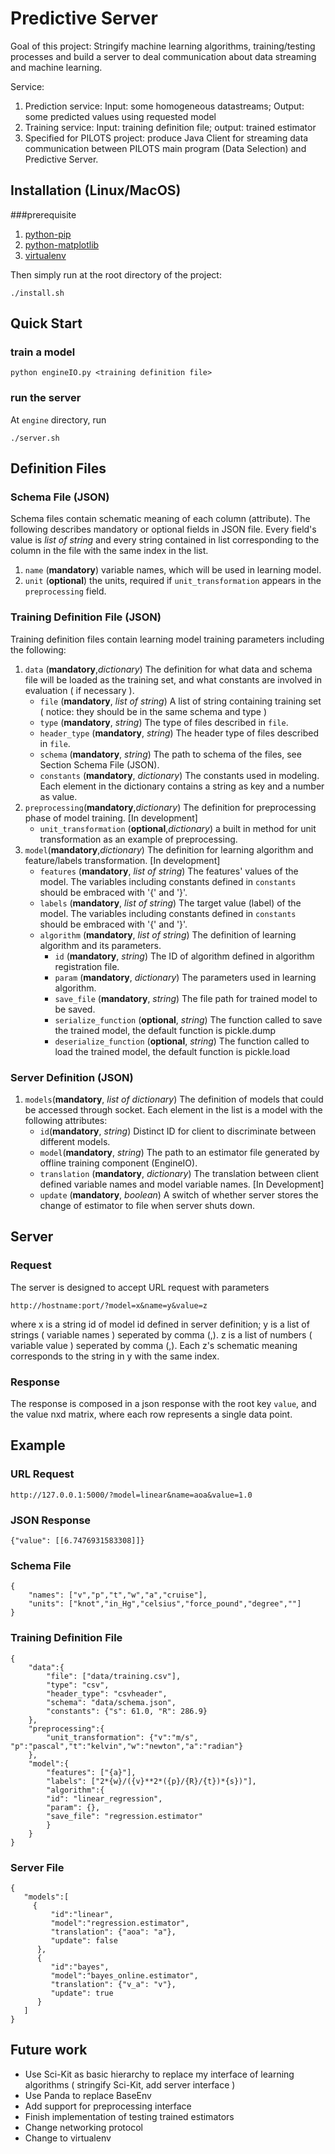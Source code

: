 # Predictive Server
Goal of this project: 
Stringify machine learning algorithms, training/testing processes and build a server to deal communication about data streaming and machine learning.

Service:

1. Prediction service: Input: some homogeneous datastreams; Output: some predicted values using requested model
2. Training service: Input: training definition file; output: trained estimator
3. Specified for PILOTS project: produce Java Client for streaming data communication between PILOTS main program (Data Selection) and Predictive Server.

## Installation (Linux/MacOS)
###prerequisite
1. [python-pip](https://pypi.python.org/pypi/pip)
2. [python-matplotlib](http://matplotlib.org/)
3. [virtualenv](https://virtualenv.pypa.io/en/stable/)


Then simply run at the root directory of the project:

~~~
./install.sh
~~~

## Quick Start
### train a model
~~~
python engineIO.py <training definition file>
~~~
### run the server
At `engine` directory, run

~~~
./server.sh
~~~
## Definition Files

### Schema File (JSON)
Schema files contain schematic meaning of each column (attribute).
The following describes mandatory or optional fields in JSON file. Every field's value is *list of string* and every string contained in list corresponding to the column in the file with the same index in the list.

1. `name` (**mandatory**) variable names, which will be used in learning model.
2. `unit` (**optional**) the units, required if `unit_transformation` appears in the `preprocessing` field.

### Training Definition File (JSON)
Training definition files contain learning model training parameters including the following:

1. `data` (**mandatory**,*dictionary*) The definition for what data and schema file will be loaded as the training set, and what constants are involved in evaluation ( if necessary ).
	* `file` (**mandatory**, *list of string*) A list of string containing training set ( notice: they should be in the same schema and type )
	* `type` (**mandatory**, *string*) The type of files described in `file`.
	* `header_type` (**mandatory**, *string*) The header type of files described in `file`.
	* `schema` (**mandatory**, *string*) The path to schema of the files, see Section Schema File (JSON). 
	* `constants` (**mandatory**, *dictionary*) The constants used in modeling. Each element in the dictionary contains a string as key and a number as value. 
2. `preprocessing`(**mandatory**,*dictionary*) The definition for preprocessing phase of model training. [In development]
	* `unit_transformation` (**optional**,*dictionary*) a built in method for unit transformation as an example of preprocessing.
3. `model`(**mandatory**,*dictionary*) The definition for learning algorithm and feature/labels transformation. [In development]
	* `features` (**mandatory**, *list of string*) The features' values of the model. The variables including constants defined in `constants` should be embraced with '{' and '}'.
	* `labels` (**mandatory**, *list of string*) The target value (label) of the model. The variables including constants defined in `constants` should be embraced with '{' and '}'.
	* `algorithm` (**mandatory**, *list of string*) The definition of learning algorithm and its parameters.
		* `id` (**mandatory**, *string*) The ID of algorithm defined in algorithm registration file.
		* `param` (**mandatory**, *dictionary*) The parameters used in learning algorithm.
		* `save_file` (**mandatory**, *string*) The file path for trained model to be saved.
		* `serialize_function` (**optional**, *string*) The function called to save the trained model, the default function is pickle.dump
		* `deserialize_function` (**optional**, *string*) The function called to load the trained model, the default function is pickle.load

### Server Definition (JSON)

1. `models`(**mandatory**, *list of dictionary*) The definition of models that could be accessed through socket. Each element in the list is a model with the following attributes:
	* `id`(**mandatory**, *string*) Distinct ID for client to discriminate between different models.
	* `model`(**mandatory**, *string*) The path to an estimator file generated by offline training component (EngineIO).
	* `translation` (**mandatory**, *dictionary*) The translation between client defined variable names and model variable names. [In Development]
	* `update` (**mandatory**, *boolean*) A switch of whether server stores the change of estimator to file when server shuts down.

## Server
### Request
The server is designed to accept URL request with parameters

	http://hostname:port/?model=x&name=y&value=z
	
where x is a string id of model id defined in server definition; y is a list of strings ( variable names ) seperated by comma (,). z is a list of numbers ( variable value ) seperated by comma (,). Each z's schematic meaning corresponds to the string in y with the same index.


### Response
The response is composed in a json response with the root key `value`, and the value nxd matrix, where each row represents a single data point.


## Example
### URL Request

	http://127.0.0.1:5000/?model=linear&name=aoa&value=1.0
### JSON Response

	{"value": [[6.7476931583308]]}
### Schema File
~~~
{
	"names": ["v","p","t","w","a","cruise"],
	"units": ["knot","in_Hg","celsius","force_pound","degree",""]
}
~~~
### Training Definition File

~~~
{
	"data":{
		"file": ["data/training.csv"],
		"type": "csv",
		"header_type": "csvheader",
		"schema": "data/schema.json",
		"constants": {"s": 61.0, "R": 286.9}
	},
	"preprocessing":{
		"unit_transformation": {"v":"m/s", "p":"pascal","t":"kelvin","w":"newton","a":"radian"}
	},
	"model":{
		"features": ["{a}"],
		"labels": ["2*{w}/({v}**2*({p}/{R}/{t})*{s})"],
		"algorithm":{
		"id": "linear_regression",
		"param": {},
		"save_file": "regression.estimator"
		}
	}
}
~~~
### Server File
~~~
{  
   "models":[
     {  
         "id":"linear",
         "model":"regression.estimator",
         "translation": {"aoa": "a"},
         "update": false
      },
      {
         "id":"bayes",
         "model":"bayes_online.estimator",
         "translation": {"v_a": "v"},
         "update": true
      }
   ]
}
~~~

## Future work
* Use Sci-Kit as basic hierarchy to replace my interface of learning algorithms ( stringify Sci-Kit, add server interface )
* Use Panda to replace BaseEnv
* Add support for preprocessing interface
* Finish implementation of testing trained estimators
* Change networking protocol
* Change to virtualenv